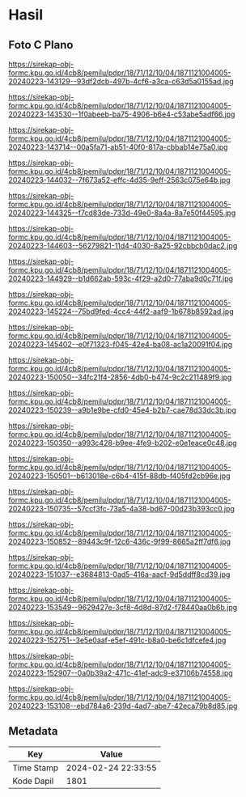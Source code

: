 # Hasil

## Foto C Plano

https://sirekap-obj-formc.kpu.go.id/4cb8/pemilu/pdpr/18/71/12/10/04/1871121004005-20240223-143129--93df2dcb-497b-4cf6-a3ca-c63d5a0155ad.jpg

https://sirekap-obj-formc.kpu.go.id/4cb8/pemilu/pdpr/18/71/12/10/04/1871121004005-20240223-143530--1f0abeeb-ba75-4906-b6e4-c53abe5adf66.jpg

https://sirekap-obj-formc.kpu.go.id/4cb8/pemilu/pdpr/18/71/12/10/04/1871121004005-20240223-143714--00a5fa71-ab51-40f0-817a-cbbab14e75a0.jpg

https://sirekap-obj-formc.kpu.go.id/4cb8/pemilu/pdpr/18/71/12/10/04/1871121004005-20240223-144032--7f673a52-effc-4d35-9eff-2563c075e64b.jpg

https://sirekap-obj-formc.kpu.go.id/4cb8/pemilu/pdpr/18/71/12/10/04/1871121004005-20240223-144325--f7cd83de-733d-49e0-8a4a-8a7e50f44595.jpg

https://sirekap-obj-formc.kpu.go.id/4cb8/pemilu/pdpr/18/71/12/10/04/1871121004005-20240223-144603--56279821-11d4-4030-8a25-92cbbcb0dac2.jpg

https://sirekap-obj-formc.kpu.go.id/4cb8/pemilu/pdpr/18/71/12/10/04/1871121004005-20240223-144929--b1d662ab-593c-4f29-a2d0-77aba9d0c71f.jpg

https://sirekap-obj-formc.kpu.go.id/4cb8/pemilu/pdpr/18/71/12/10/04/1871121004005-20240223-145224--75bd9fed-4cc4-44f2-aaf9-1b678b8592ad.jpg

https://sirekap-obj-formc.kpu.go.id/4cb8/pemilu/pdpr/18/71/12/10/04/1871121004005-20240223-145402--e0f71323-f045-42e4-ba08-ac1a20091f04.jpg

https://sirekap-obj-formc.kpu.go.id/4cb8/pemilu/pdpr/18/71/12/10/04/1871121004005-20240223-150050--34fc21f4-2856-4db0-b474-9c2c211489f9.jpg

https://sirekap-obj-formc.kpu.go.id/4cb8/pemilu/pdpr/18/71/12/10/04/1871121004005-20240223-150239--a9b1e9be-cfd0-45e4-b2b7-cae78d33dc3b.jpg

https://sirekap-obj-formc.kpu.go.id/4cb8/pemilu/pdpr/18/71/12/10/04/1871121004005-20240223-150350--a993c428-b9ee-4fe9-b202-e0e1eace0c48.jpg

https://sirekap-obj-formc.kpu.go.id/4cb8/pemilu/pdpr/18/71/12/10/04/1871121004005-20240223-150501--b613018e-c6b4-415f-88db-f405fd2cb96e.jpg

https://sirekap-obj-formc.kpu.go.id/4cb8/pemilu/pdpr/18/71/12/10/04/1871121004005-20240223-150735--57ccf3fc-73a5-4a38-bd67-00d23b393cc0.jpg

https://sirekap-obj-formc.kpu.go.id/4cb8/pemilu/pdpr/18/71/12/10/04/1871121004005-20240223-150852--89443c9f-12c6-436c-9f99-8665a2ff7df6.jpg

https://sirekap-obj-formc.kpu.go.id/4cb8/pemilu/pdpr/18/71/12/10/04/1871121004005-20240223-151037--e3684813-0ad5-416a-aacf-9d5ddff8cd39.jpg

https://sirekap-obj-formc.kpu.go.id/4cb8/pemilu/pdpr/18/71/12/10/04/1871121004005-20240223-153549--9629427e-3cf8-4d8d-87d2-f78440aa0b6b.jpg

https://sirekap-obj-formc.kpu.go.id/4cb8/pemilu/pdpr/18/71/12/10/04/1871121004005-20240223-152751--3e5e0aaf-e5ef-491c-b8a0-be6c1dfcefe4.jpg

https://sirekap-obj-formc.kpu.go.id/4cb8/pemilu/pdpr/18/71/12/10/04/1871121004005-20240223-152907--0a0b39a2-471c-41ef-adc9-e37106b74558.jpg

https://sirekap-obj-formc.kpu.go.id/4cb8/pemilu/pdpr/18/71/12/10/04/1871121004005-20240223-153108--ebd784a6-239d-4ad7-abe7-42eca79b8d85.jpg


## Metadata

| Key        | Value               |
| ---------- | ------------------- |
| Time Stamp | 2024-02-24 22:33:55 |
| Kode Dapil | 1801                |




